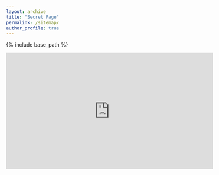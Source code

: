 ```yaml
---
layout: archive
title: "Secret Page"
permalink: /sitemap/
author_profile: true
---
```


{% include base_path %}

<iframe width="560" height="315" src="https://www.youtube.com/embed/dQw4w9WgXcQ" title="YouTube video player" frameborder="0" allow="accelerometer; autoplay=1; clipboard-write; encrypted-media; gyroscope; picture-in-picture" allowfullscreen></iframe>